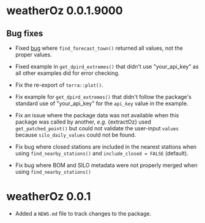 # weatherOz 0.0.1.9000

## Bug fixes

* Fixed [bug](https://github.com/DPIRD-FSI/weatherOz/issues/35) where `find_forecast_town()` returned all values, not the proper values.

* Fixed example in `get_dpird_extremes()` that didn't use "your_api_key" as all other examples did for error checking.

* Fix the re-export of `terra::plot()`.

* Fix example for `get_dpird_extremes()` that didn't follow the package's standard use of "your_api_key" for the `api_key` value in the example.

* Fix an issue where the package data was not available when this package was called by another, _e.g._ {extractOz} used `get_patched_point()` but could not validate the user-input `values` because `silo_daily_values` could not be found.

* Fix bug where closed stations are included in the nearest stations when using `find_nearby_stations()` and `include_closed = FALSE` (default).

* Fix bug where BOM and SILO metadata were not properly merged when using `find_nearby_stations()`

# weatherOz 0.0.1

* Added a `NEWS.md` file to track changes to the package.
